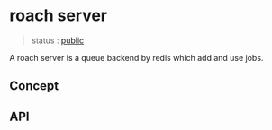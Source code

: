 # roach server

  > status : [public]()
  
  A roach server is a queue backend by redis which add and use jobs.

## Concept


## API
